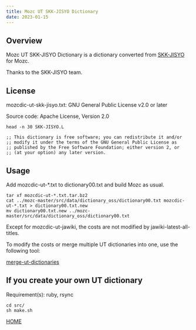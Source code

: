 ```yaml
---
title: Mozc UT SKK-JISYO Dictionary
date: 2023-01-15
---
```


## Overview

Mozc UT SKK-JISYO Dictionary is a dictionary converted from [SKK-JISYO](http://openlab.ring.gr.jp/skk/wiki/wiki.cgi?page=SKK%BC%AD%BD%F1) for Mozc.

Thanks to the SKK-JISYO team.

## License

mozcdic-ut-skk-jisyo.txt: GNU General Public License v2.0 or later

Source code: Apache License, Version 2.0

```
head -n 30 SKK-JISYO.L

;; This dictionary is free software; you can redistribute it and/or
;; modify it under the terms of the GNU General Public License as
;; published by the Free Software Foundation; either version 2, or
;; (at your option) any later version.
```

## Usage

Add mozcdic-ut-*.txt to dictionary00.txt and build Mozc as usual.

```
tar xf mozcdic-ut-*.txt.tar.bz2
cat ../mozc-master/src/data/dictionary_oss/dictionary00.txt mozcdic-ut-*.txt > dictionary00.txt.new
mv dictionary00.txt.new ../mozc-master/src/data/dictionary_oss/dictionary00.txt
```

Except for mozcdic-ut-jawiki, the costs are not modified by jawiki-latest-all-titles.

To modify the costs or merge multiple UT dictionaries into one, use the following tool:

[merge-ut-dictionaries](https://github.com/utuhiro78/merge-ut-dictionaries)

## If you create your own UT dictionary

Requirement(s): ruby, rsync

```
cd src/
sh make.sh
```

[HOME](http://linuxplayers.g1.xrea.com/mozc-ut.html)
